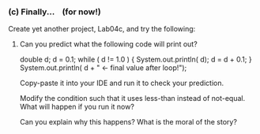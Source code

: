 ### (c) Finally...    (for now!)

Create yet another project, Lab04c, and try the following:

1.  Can you predict what the following code will print out?

    double d;
    d = 0.1;
    while ( d != 1.0 )
    {
       System.out.println( d);
       d = d + 0.1;
    }
    System.out.println( d + " <- final value after loop!");

    Copy-paste it into your IDE and run it to check your prediction.

    Modify the condition such that it uses less-than instead of not-equal. What will happen if you run it now?

    Can you explain why this happens? What is the moral of the story?